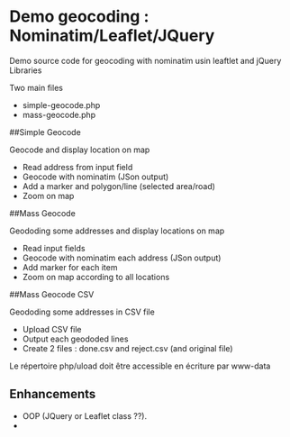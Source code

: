 Demo geocoding : Nominatim/Leaflet/JQuery
==============================

Demo source code for geocoding with nominatim usin leaftlet and jQuery Libraries

Two main files

- simple-geocode.php
- mass-geocode.php

##Simple Geocode

Geocode and display location on map

- Read address from input field
- Geocode with nominatim (JSon output)
- Add a marker and polygon/line (selected area/road)
- Zoom on map

##Mass Geocode

Geododing some addresses and display locations on map

- Read input fields
- Geocode with nominatim each address (JSon output)
- Add marker for each item
- Zoom on map according to all locations

##Mass Geocode CSV

Geododing some addresses in CSV file

- Upload CSV file
- Output each geododed lines
- Create 2 files : done.csv and reject.csv (and original file)

Le répertoire php/uload doit être accessible en écriture par www-data


## Enhancements 
- OOP (JQuery or Leaflet class ??).
-

